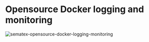 # Opensource Docker logging and monitoring

![sematex-opensource-docker-logging-monitoring](https://sematext.com/wp-content/uploads/2016/07/docker_monitoring_oss-1.png)
